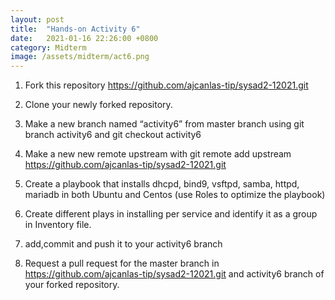 ```yaml
---
layout: post
title:  "Hands-on Activity 6"
date:   2021-01-16 22:26:00 +0800
category: Midterm
image: /assets/midterm/act6.png
---
```


1. Fork this repository https://github.com/ajcanlas-tip/sysad2-12021.git

2. Clone your newly forked repository.

3. Make a new branch named “activity6” from master branch using git branch activity6 and git checkout activity6

4. Make a new new remote upstream with git remote add upstream https://github.com/ajcanlas-tip/sysad2-12021.git

5. Create a playbook that installs dhcpd, bind9, vsftpd, samba, httpd, mariadb in both Ubuntu and Centos (use Roles to optimize the playbook)

6. Create different plays in installing per service and identify it as a group in Inventory file.

7. add,commit and push it to your activity6 branch

8. Request a pull request for the master branch in https://github.com/ajcanlas-tip/sysad2-12021.git and activity6 branch of your forked repository.

